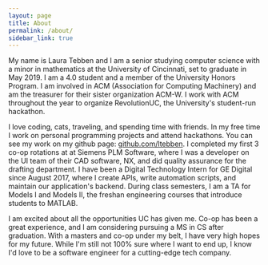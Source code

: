 ```yaml
---
layout: page
title: About
permalink: /about/
sidebar_link: true
---
```


My name is Laura Tebben and I am a senior studying computer science with a minor in mathematics at the University of Cincinnati, set to graduate in May 2019. I am a 4.0 student and a member of the University Honors Program. I am involved in ACM (Association for Computing Machinery) and am the treasurer for their sister organization ACM-W. I work with ACM throughout the year to organize RevolutionUC, the University's student-run hackathon.

I love coding, cats, traveling, and spending time with friends. In my free time I work on personal programming projects and attend hackathons. You can see my work on my github page: [github.com/ltebben](github.com/ltebben). I completed my first 3 co-op rotations at at Siemens PLM Software, where I was a developer on the UI team of their CAD software, NX, and did quality assurance for the drafting department. I have been a Digital Technology Intern for GE Digital since August 2017, where I create APIs, write automation scripts, and maintain our application's backend. During class semesters, I am a TA for Models I and Models II, the freshan engineering courses that introduce students to MATLAB.

I am excited about all the opportunities UC has given me. Co-op has been a great experience, and I am considering pursuing a MS in CS after graduation. With a masters and co-op under my belt, I have very high hopes for my future. While I'm still not 100% sure where I want to end up, I know I'd love to be a software engineer for a cutting-edge tech company.

